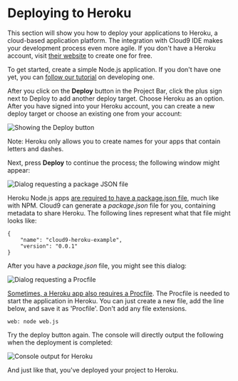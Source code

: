 # Deploying to Heroku

This section will show you how to deploy your applications to Heroku, a cloud-based application platform. The integration with Cloud9 IDE makes your development process even more agile. If you don't have a Heroku account, visit [their website](htttp://www.heroku.com) to create one for free. 

To get started, create a simple Node.js application. If you don't have one yet, you can [follow our tutorial](writing_nodejs_hello_world.html) on developing one. 

After you click on the **Deploy** button in the Project Bar, click the plus sign next to Deploy to add another deploy target. Choose Heroku as an option. After you have signed into your Heroku account, you can create a new deploy target or choose an existing one from your account:

![Showing the Deploy button](./images/herokuDeploy.png)

Note: Heroku only allows you to create names for your apps that contain letters and dashes.

Next, press **Deploy** to continue the process; the following window might appear:

![Dialog requesting a package JSON file](./images/missingPackageJSON.png)

Heroku Node.js apps [are required to have a package.json file](http://devcenter.heroku.com/articles/nodejs-versions), much like with NPM. Cloud9 can generate a _package.json_ file for you, containing metadata to share Heroku. The following lines represent what that file might looks like:

	{
		"name": "cloud9-heroku-example",
		"version": "0.0.1"
	}

After you have a _package.json_ file, you might see this dialog:

![Dialog requesting a Procfile](./images/missingProcFile.png)

[Sometimes, a Heroku app also requires a Procfile](http://devcenter.heroku.com/articles/node-js#declare_process_types_with_foremanprocfile). The Procfile is needed to start the application in Heroku. You can just create a new file, add the line below, and save it as 'Procfile'. Don't add any file extensions.

	web: node web.js

Try the deploy button again. The console will directly output the following when the deployment is completed:

![Console output for Heroku](./images/herokuConsoleOutput.png)

And just like that, you've deployed your project to Heroku.